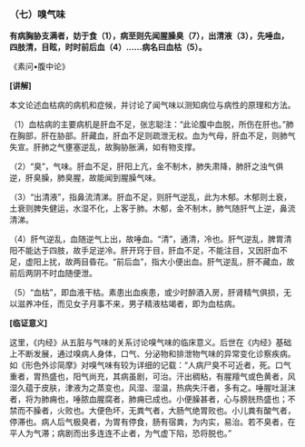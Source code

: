 ### （七）嗅气味

**有病胸胁支满者，妨于食（1），病至则先闻腥臊臭（7），出清液（3），先唾血，四肢清，目眩，时时前后血（4）……病名曰血枯（5）。**

《素问•腹中论》

**[讲解]**

本文论述血枯病的病机和症候，并讨论了闻气味以测知病位与病性的原理和方法。

（1）血枯病的主要病机是肝血不足，张志聪注：“此论腹中血脱，所伤在肝也。”肺在胸部，肝在胁部。肝藏血，肝血不足则疏泄无权。血为气母，肝血不足，则肺气失宣。肝肺之气壅塞逆乱，故胸胁胀满，如有物支撑。

（2）“臭”，气味。肝血不足，肝阳上亢，金不制木，肺失肃降，肺肝之浊气俱逆，肝臭臊，肺臭腥，故能闻到腥臊气味。

（3）“出清液”，指鼻流清涕。肝血不足，则肝气逆乱，此为木郁。木郁则土衰，土衰则脾失健运，水湿不化，上客于肺。木郁，金不制木，肺气随肝气上逆，鼻流清涕。

（4）肝气逆乱，血随逆气上出，故唾血。“清”，通清，冷也。肝气逆乱，脾胃清阳不能达于四肢，故手足逆冷。肝开窍于目，肝血不足，不能注目，又因肝血不足，虚阳上扰，故两目昏花。“前后血”，指大小便出血。肝气逆乱，肝不藏血，故前后两阴不时血随便泄。

（5）“血枯”，即血液干枯。素患出血疾患，或少时醉酒入房，肝肾精气俱损，无以滋养冲任，而见女子月事不来，男子精液枯竭者，即为血枯病。

**[临证意义]**

这里，《内经》从五脏与气味的关系讨论嗅气味的临床意义。后世在《内经》基础上不断发展，通过嗅病人身体，口气、分泌物和排泄物气味的异常变化诊察疾病。如《形色外诊简摩》对嗅气味有较为详细的记载：“人病尸臭不可近者，死。口气重者，胃热盛也，阳气尚充，其病虽剧，可治。汗出稠粘，有腥羶气或色黄者，风湿久蕴于皮肤，津液为之蒸变也，风湿、湿温，热病失汗者，多有之。唾腥吐涎沫者，将为肺痈也，唾脓血腥腐者，肺痈已成也。小便臊甚者，心与膀胱热盛也；不禁而不臊者，火败也。大便色坏，无粪气者，大肠气绝胃败也。小儿粪有酸气者，停滞也。病人后气极臭者，为胃有停食，肠有宿粪，为内实，易治。若不臭者，在平人为气滞；病剧而出多连连不止者，为气虚下陷，恐将脱也。”
